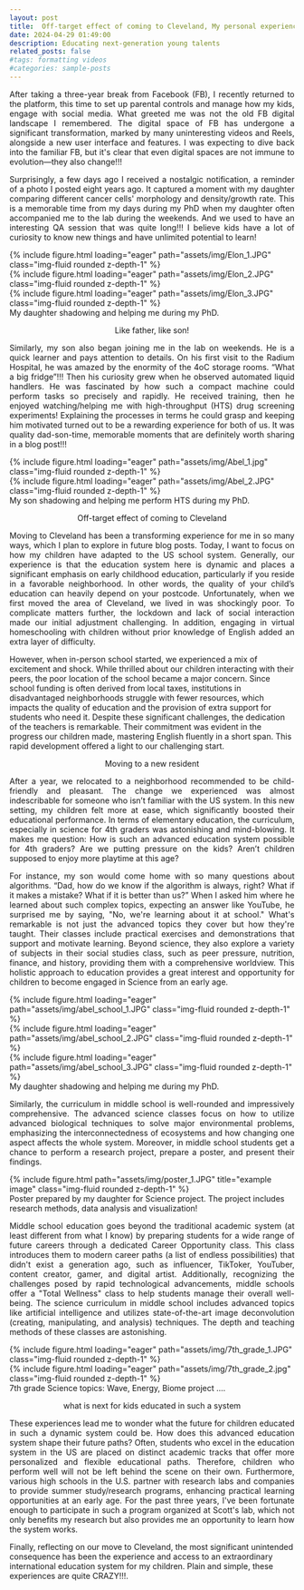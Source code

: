 ```yaml
---
layout: post
title:  Off-target effect of coming to Cleveland, My personal experience!
date: 2024-04-29 01:49:00
description: Educating next-generation young talents
related_posts: false
#tags: formatting videos
#categories: sample-posts
---
```


<p align="justify"> After taking a three-year break from Facebook (FB), I recently returned to the platform, this time to set up parental controls and manage how my kids, engage with social media. What greeted me was not the old FB digital landscape I remembered. The digital space of FB has undergone a significant transformation, marked by many uninteresting videos and Reels, alongside a new user interface and features. I was expecting to dive back into the familiar FB, but it's clear that even digital spaces are not immune to evolution—they also change!!! </p>

<p align="justify"> Surprisingly, a few days ago I received a nostalgic notification, a reminder of a photo I posted eight years ago. It captured a moment with my daughter comparing different cancer cells' morphology and density/growth rate. This is a memorable time from my days during my PhD when my daughter often accompanied me to the lab during the weekends. And we used to have an interesting QA session that was quite long!!! I believe kids have a lot of curiosity to know new things and have unlimited potential to learn! </p>

 <div class="row mt-3">
  <div class="col-sm mt-3 mt-md-0">
   {% include figure.html loading="eager" path="assets/img/Elon_1.JPG" class="img-fluid rounded z-depth-1" %}
   </div>
  <div class="col-sm mt-3 mt-md-0">
   {% include figure.html loading="eager" path="assets/img/Elon_2.JPG" class="img-fluid rounded z-depth-1" %}
   </div>
  <div class="col-sm mt-3 mt-md-0">
   {% include figure.html loading="eager" path="assets/img/Elon_3.JPG" class="img-fluid rounded z-depth-1" %}
   </div>
  </div>
  <div class="caption">
   My daughter shadowing and helping me during my PhD.
   </div>

<p align="center"> <span class="font-weight-bold"> Like father, like son! </span> </p>

<p align="justify"> Similarly, my son also began joining me in the lab on weekends. He is a quick learner and pays attention to details. On his first visit to the Radium Hospital, he was amazed by the enormity of the 4oC storage rooms. “What a big fridge”!!! Then his curiosity grew when he observed automated liquid handlers. He was fascinated by how such a compact machine could perform tasks so precisely and rapidly. He received training, then he enjoyed watching/helping me with high-throughput (HTS) drug screening experiments! Explaining the processes in terms he could grasp and keeping him motivated turned out to be a rewarding experience for both of us. It was quality dad-son-time, memorable moments that are definitely worth sharing in a blog post!!! </p>

 <div class="row mt-3">
  <div class="col-sm mt-3 mt-md-0">
   {% include figure.html loading="eager" path="assets/img/Abel_1.jpg" class="img-fluid rounded z-depth-1" %}
   </div>
  <div class="col-sm mt-3 mt-md-0">
   {% include figure.html loading="eager" path="assets/img/Abel_2.JPG" class="img-fluid rounded z-depth-1" %}
   </div>
   </div>
   <div class="caption">
    My son shadowing and helping me perform HTS during my PhD.
    </div>

<p align="center"> <span class="font-weight-bold"> Off-target effect of coming to Cleveland </span> </p>

<p align="justify"> Moving to Cleveland has been a transforming experience for me in so many ways, which I plan to explore in future blog posts. Today, I want to focus on how my children have adapted to the US school system. Generally, our experience is that the education system here is dynamic and places a significant emphasis on early childhood education, particularly if you reside in a favorable neighborhood. In other words, the quality of your child’s education can heavily depend on your postcode. Unfortunately, when we first moved the area of Cleveland, we lived in was shockingly poor. To complicate matters further, the lockdown and lack of social interaction made our initial adjustment challenging. In addition, engaging in virtual homeschooling with children without prior knowledge of English added an extra layer of difficulty. 

However, when in-person school started, we experienced a mix of excitement and shock. While thrilled about our children interacting with their peers, the poor location of the school became a major concern. Since school funding is often derived from local taxes, institutions in disadvantaged neighborhoods struggle with fewer resources, which impacts the quality of education and the provision of extra support for students who need it. Despite these significant challenges, the dedication of the teachers is remarkable. Their commitment was evident in the progress our children made, mastering English fluently in a short span. This rapid development offered a light to our challenging start. </p>

<p align="center"> <span class="font-weight-bold"> Moving to a new resident </span> </p>

<p align="justify">  After a year, we relocated to a neighborhood recommended to be child-friendly and pleasant. The change we experienced was almost indescribable for someone who isn’t familiar with the US system. In this new setting, my children felt more at ease, which significantly boosted their educational performance. In terms of elementary education, the curriculum, especially in science for 4th graders was astonishing and mind-blowing. It makes me question:  How is such an advanced education system possible for 4th graders? Are we putting pressure on the kids? Aren’t children supposed to enjoy more playtime at this age? </p>

<p align="justify"> For instance, my son would come home with so many questions about algorithms. “Dad, how do we know if the algorithm is always, right? What if it makes a mistake? What if it is better than us?” When I asked him where he learned about such complex topics, expecting an answer like YouTube, he surprised me by saying, "No, we're learning about it at school." What's remarkable is not just the advanced topics they cover but how they're taught. Their classes include practical exercises and demonstrations that support and motivate learning. Beyond science, they also explore a variety of subjects in their social studies class, such as peer pressure, nutrition, finance, and history, providing them with a comprehensive worldview. This holistic approach to education provides a great interest and opportunity for children to become engaged in Science from an early age. </p>

 <div class="row mt-3">
  <div class="col-sm mt-3 mt-md-0">
   {% include figure.html loading="eager" path="assets/img/abel_school_1.JPG" class="img-fluid rounded z-depth-1" %}
   </div>
  <div class="col-sm mt-3 mt-md-0">
   {% include figure.html loading="eager" path="assets/img/abel_school_2.JPG" class="img-fluid rounded z-depth-1" %}
   </div>
  <div class="col-sm mt-3 mt-md-0">
   {% include figure.html loading="eager" path="assets/img/abel_school_3.JPG" class="img-fluid rounded z-depth-1" %}
   </div>
  </div>
</div>
<div class="caption">
    My daughter shadowing and helping me during my PhD.  
</div>

<p align="justify"> Similarly, the curriculum in middle school is well-rounded and impressively comprehensive. The advanced science classes focus on how to utilize advanced biological techniques to solve major environmental problems, emphasizing the interconnectedness of ecosystems and how changing one aspect affects the whole system. Moreover, in middle school students get a chance to perform a research project, prepare a poster, and present their findings. </p> 

<div class="row">
    <div class="row justify-content-sm-center">
        <div class="col-sm-6 mt-2 mt-md-0">
        {% include figure.html path="assets/img/poster_1.JPG" title="example image" class="img-fluid rounded z-depth-1" %}
        </div>
    </div>
</div>
<div class="caption">
    Poster prepared by my daughter for Science project. The project includes research methods, data analysis and visualization!  
</div>

<p align="justify"> Middle school education goes beyond the traditional academic system (at least different from what I know) by preparing students for a wide range of future careers through a dedicated Career Opportunity class. This class introduces them to modern career paths (a list of endless possibilities) that didn't exist a generation ago, such as influencer, TikToker, YouTuber, content creator, gamer, and digital artist. Additionally, recognizing the challenges posed by rapid technological advancements, middle schools offer a "Total Wellness" class to help students manage their overall well-being. The science curriculum in middle school includes advanced topics like artificial intelligence and utilizes state-of-the-art image deconvolution (creating, manipulating, and analysis) techniques. The depth and teaching methods of these classes are astonishing. </p>

 <div class="row mt-3">
  <div class="col-sm mt-3 mt-md-0">
   {% include figure.html loading="eager" path="assets/img/7th_grade_1.JPG" class="img-fluid rounded z-depth-1" %}
   </div>
  <div class="col-sm mt-3 mt-md-0">
   {% include figure.html loading="eager" path="assets/img/7th_grade_2.jpg" class="img-fluid rounded z-depth-1" %}
   </div>
   </div>
<div class="caption">
    7th grade Science topics: Wave, Energy, Biome project ....
</div>

<p align="center"> <span class="font-weight-bold"> what is next for kids educated in such a system </span> </p>

<p align="justify">  These experiences lead me to wonder what the future for children educated in such a dynamic system could be. How does this advanced education system shape their future paths? Often, students who excel in the education system in the US are placed on distinct academic tracks that offer more personalized and flexible educational paths. Therefore, children who perform well will not be left behind the scene on their own. Furthermore, various high schools in the U.S. partner with research labs and companies to provide summer study/research programs, enhancing practical learning opportunities at an early age. For the past three years, I've been fortunate enough to participate in such a program organized at Scott's lab, which not only benefits my research but also provides me an opportunity to learn how the system works.

Finally, reflecting on our move to Cleveland, the most significant unintended consequence has been the experience and access to an extraordinary international education system for my children. Plain and simple, these experiences are quite CRAZY!!!. </p>



